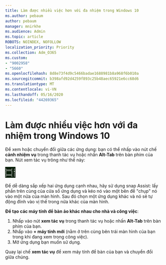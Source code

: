 ```yaml
---
title: Làm được nhiều việc hơn với đa nhiệm trong Windows 10
ms.author: pebaum
author: pebaum
manager: mnirkhe
ms.audience: Admin
ms.topic: article
ROBOTS: NOINDEX, NOFOLLOW
localization_priority: Priority
ms.collection: Adm_O365
ms.custom:
- "9002958"
- "5660"
ms.openlocfilehash: 8d8e73f4d9c5466badae1688981b8a968f6b010a
ms.sourcegitcommit: b398afd92d4259f893c25b48aec65921e6cc68d6
ms.translationtype: MT
ms.contentlocale: vi-VN
ms.lasthandoff: 05/16/2020
ms.locfileid: "44269365"
---
```

# <a name="do-more-with-multitasking-in-windows-10"></a>Làm được nhiều việc hơn với đa nhiệm trong Windows 10

Để xem hoặc chuyển đổi giữa các ứng dụng: bạn có thể nhấp vào nút chế **cảnh nhiệm vụ** trong thanh tác vụ hoặc nhấn **Alt-Tab** trên bàn phím của bạn. Nút xem tác vụ trông như thế này:

![Nút xem tác vụ](media/task-view.png)

Để dễ dàng sắp xếp hai ứng dụng cạnh nhau, hãy sử dụng snap Assist: lấy phần trên cùng của cửa sổ ứng dụng và kéo nó vào một bên để "chụp" nó vào một nửa của màn hình. Sau đó chọn một ứng dụng khác và nó sẽ tự động đính vào vị thế trong nửa khác của màn hình.

**Để tạo các máy tính để bàn ảo khác nhau cho nhà và công việc**:

1. Nhấp vào nút **xem tác vụ** trong thanh tác vụ hoặc nhấn **Alt-Tab** trên bàn phím của bạn.
2. Nhấp vào **+ máy tính mới** (nằm ở trên cùng bên trái màn hình của bạn trong khi đang xem trong công việc).
3. Mở ứng dụng bạn muốn sử dụng. 

Quay lại chế **xem tác vụ** để xem máy tính để bàn của bạn và chuyển đổi giữa chúng.
